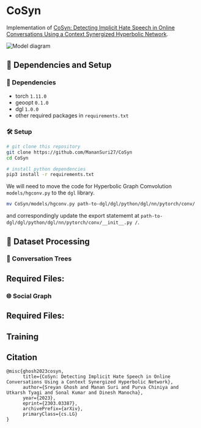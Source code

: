 # CoSyn
Implementation of [CoSyn: Detecting Implicit Hate Speech in Online Conversations Using a Context Synergized Hyperbolic Network](https://arxiv.org/abs/2303.03387).

![Model diagram](https://cdn.discordapp.com/attachments/1084345327399731342/1087834553160319106/cosyn.png)

## 🧱 Dependencies and Setup
### 🧰 Dependencies
- torch `1.11.0`
- geoopt `0.1.0` 
- dgl `1.0.0` 
- other required packages in `requirements.txt`

### 🛠️ Setup
```bash
# git clone this repository
git clone https://github.com/MananSuri27/CoSyn
cd CoSyn

# install python dependencies
pip3 install -r requirements.txt
```
We will need to move the code for Hyperbolic Graph Comvolution `models/hgconv.py` to the `dgl` library.
```bash
mv CoSyn/models/hgconv.py path-to-dgl/dgl/python/dgl/nn/pytorch/conv/
```
and correspondingly update the export statememt at `path-to-dgl/dgl/python/dgl/nn/pytorch/conv/__init__.py /`.


## 🔌 Dataset Processing
### 💬 Conversation Trees
Required Files:
-

### 🌐 Social Graph
Required Files:
- 

## Training

## Citation
```
@misc{ghosh2023cosyn,
      title={CoSyn: Detecting Implicit Hate Speech in Online Conversations Using a Context Synergized Hyperbolic Network}, 
      author={Sreyan Ghosh and Manan Suri and Purva Chiniya and Utkarsh Tyagi and Sonal Kumar and Dinesh Manocha},
      year={2023},
      eprint={2303.03387},
      archivePrefix={arXiv},
      primaryClass={cs.LG}
}
```

